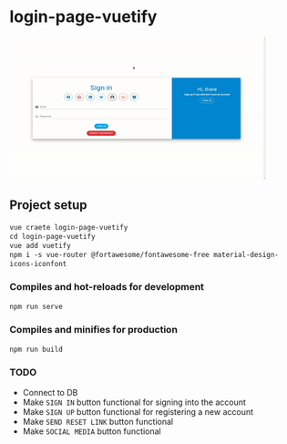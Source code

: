 # login-page-vuetify

<img src="./gif.gif" width="450px" height="250px" />

## Project setup

```
vue craete login-page-vuetify
cd login-page-vuetify
vue add vuetify
npm i -s vue-router @fortawesome/fontawesome-free material-design-icons-iconfont
```

### Compiles and hot-reloads for development

```
npm run serve
```

### Compiles and minifies for production

```
npm run build
```

### TODO

- Connect to DB
- Make `SIGN IN` button functional for signing into the account
- Make `SIGN UP` button functional for registering a new account
- Make `SEND RESET LINK` button functional
- Make `SOCIAL MEDIA` button functional
